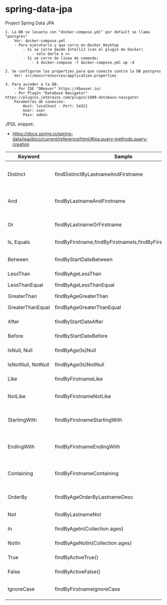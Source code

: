 # spring-data-jpa
Project Spring Data JPA

````
1. La DB se levanta con "docker-compose.yml" por default se llama "postgres"
    Ver: docker-compose.yml
    - Para ejecutarla y que corra en Docker Desktop 
        - Si se corre desde IntelliJ (con el plugin de Docker) 
            - solo darle a >>
        - Si se corre de linea de comendo: 
            - $ docker-compose -f docker-compose.yml up -d

2. Se configuran las properties para que conecte contra la DB postgres
    Ver: src/main/resources/application.properties

3. Para acceder a la DB: 
    - Por IDE "DBeaver" https://dbeaver.io/
    - Por PlugIn "Database Navigator" https://plugins.jetbrains.com/plugin/1800-database-navigator
    Parametros de conexión:    
        Host: localhost - Port: 54321
        User: user
        Pass: admin
````       

JPQL snippet: 
- https://docs.spring.io/spring-data/jpa/docs/current/reference/html/#jpa.query-methods.query-creation

| Keyword            	| Sample                                                  	| JPQL snippet                                                   	|
|--------------------	|---------------------------------------------------------	|----------------------------------------------------------------	|
| Distinct           	| findDistinctByLastnameAndFirstname                      	| select distinct … where x.lastname = ?1 and x.firstname = ?2   	|
| And                	| findByLastnameAndFirstname                              	| … where x.lastname = ?1 and x.firstname = ?2                   	|
| Or                 	| findByLastnameOrFirstname                               	| … where x.lastname = ?1 or x.firstname = ?2                    	|
| Is, Equals         	| findByFirstname,findByFirstnameIs,findByFirstnameEquals 	| … where x.firstname = ?1                                       	|
| Between            	| findByStartDateBetween                                  	| … where x.startDate between ?1 and ?2                          	|
| LessThan           	| findByAgeLessThan                                       	| … where x.age < ?1                                             	|
| LessThanEqual      	| findByAgeLessThanEqual                                  	| … where x.age <= ?1                                            	|
| GreaterThan        	| findByAgeGreaterThan                                    	| … where x.age > ?1                                             	|
| GreaterThanEqual   	| findByAgeGreaterThanEqual                               	| … where x.age >= ?1                                            	|
| After              	| findByStartDateAfter                                    	| … where x.startDate > ?1                                       	|
| Before             	| findByStartDateBefore                                   	| … where x.startDate < ?1                                       	|
| IsNull, Null       	| findByAge(Is)Null                                       	| … where x.age is null                                          	|
| IsNotNull, NotNull 	| findByAge(Is)NotNull                                    	| … where x.age not null                                         	|
| Like               	| findByFirstnameLike                                     	| … where x.firstname like ?1                                    	|
| NotLike            	| findByFirstnameNotLike                                  	| … where x.firstname not like ?1                                	|
| StartingWith       	| findByFirstnameStartingWith                             	| … where x.firstname like ?1 (parameter bound with appended %)  	|
| EndingWith         	| findByFirstnameEndingWith                               	| … where x.firstname like ?1 (parameter bound with prepended %) 	|
| Containing         	| findByFirstnameContaining                               	| … where x.firstname like ?1 (parameter bound wrapped in %)     	|
| OrderBy            	| findByAgeOrderByLastnameDesc                            	| … where x.age = ?1 order by x.lastname desc                    	|
| Not                	| findByLastnameNot                                       	| … where x.lastname <> ?1                                       	|
| In                 	| findByAgeIn(Collection<Age> ages)                       	| … where x.age in ?1                                            	|
| NotIn              	| findByAgeNotIn(Collection<Age> ages)                    	| … where x.age not in ?1                                        	|
| True               	| findByActiveTrue()                                      	| … where x.active = true                                        	|
| False              	| findByActiveFalse()                                     	| … where x.active = false                                       	|
| IgnoreCase         	| findByFirstnameIgnoreCase                               	| … where UPPER(x.firstname) = UPPER(?1)                         	|

